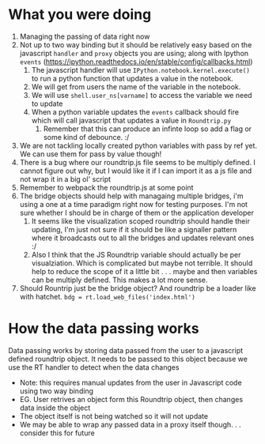 # What you were doing
1. Managing the passing of data right now
2. Not up to two way binding but it should be relatively easy based on the javascript `handler` and `proxy` objects you are using; along with Ipython `events` (https://ipython.readthedocs.io/en/stable/config/callbacks.html)
    1. The javascript handler will use `IPython.notebook.kernel.execute()` to run a python function that updates a value in the notebook.
    2. We will get from users the name of the variable in the notebook.
    3. We will use `shell.user_ns[varname]` to access the variable we need to update
    4. When a python variable updates the `events` callback should fire which will call javascript that updates a value in `Roundtrip.py`
        1. Remember that this can produce an infinte loop so add a flag or some kind of debounce. :/
3. We are not tackling locally created python variables with pass by ref yet. We can use them for pass by value though!
4. There is a bug where our roundtrip.js file seems to be multiply defined. I cannot figure out why, but I would like it if I can import it as a js file and not wrap it in a big ol' script
5. Remember to webpack the roundtrip.js at some point
6. The bridge objects should help with managaing multiple bridges, i'm using a one at a time paradigm right now for testing purposes. I'm not sure whether I should be in charge of them or the application developer
    1. It seems like the visualization scoped roundtrip should handle their updating, I'm just not sure if it should be like a signaller pattern where it broadcasts out to all the bridges and updates relevant ones :/
    2. Also I think that the JS Roundtrip variable should actually be per visualziation. Which is complicated but maybe not terrible. It should help to reduce the scope of it a little bit . . . maybe and then variables can be multiply defined. This makes a lot more sense. 
7. Should Rountrip just be the bridge object? And roundtrip be a loader like with hatchet. ` bdg = rt.load_web_files('index.html') `

# How the data passing works
Data passing works by storing data passed from the user to a javascript defined roundtrip object. It needs to be passed to this object because we use the RT handler to detect when the data changes
* Note: this requires manual updates from the user in Javascript code using two way binding
* EG. User retrives an object form this Roundtrip object, then changes data inside the object
* The object itself is not being watched so it will not update
* We may be able to wrap any passed data in a proxy itself though. . . consider this for future


